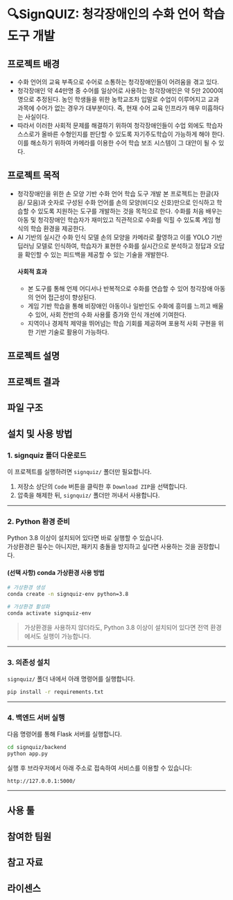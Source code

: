 # 🔍SignQUIZ: 청각장애인의 수화 언어 학습 도구 개발
## 프로젝트 배경
- 수화 언어의 교육 부족으로 수어로 소통하는 청각장애인들이 어려움을 겪고 있다.
- 청각장애인 약 44만명 중 수어를 일상어로 사용하는 청각장애인은 약 5만 2000여명으로 추정된다. 농인 학생들을 위한 농학교조차 입말로 수업이 이루어지고 교과 과목에 수어가 없는 경우가 대부분이다. 즉, 현재 수어 교육 인프라가 매우 미흡하다는 사실이다.
- 따라서 이러한 사회적 문제를 해결하기 위하여 청각장애인들이 수업 외에도 학습자 스스로가 올바른 수형인지를 판단할 수 있도록 자기주도학습이 가능하게 해야 한다. 이를 해소하기 위하여 카메라를 이용한 수어 학습 보조 시스템이 그 대안이 될 수 있다.

## 프로젝트 목적
- 청각장애인을 위한 손 모양 기반 수화 언어 학습 도구 개발
    본 프로젝트는 한글(자음/ 모음)과 숫자로 구성된 수화 언어를 손의 모양(비디오 신호)만으로 인식하고 학습할 수 있도록 지원하는 도구를 개발하는 것을 목적으로 한다. 수화를 처음 배우는 아동 및 청각장애인 학습자가 재미있고 직관적으로 수화를 익힐 수 있도록 게임 형식의 학습 환경을 제공한다.
- AI 기반의 실시간 수화 인식 모델
    손의 모양을 카메라로 촬영하고 이를 YOLO 기반 딥러닝 모델로 인식하여, 학습자가 표현한 수화를 실시간으로 분석하고 정답과 오답을 확인할 수 있는 피드백을 제공할 수 있는 기술을 개발한다.
  #### 사회적 효과
  - 본 도구를 통해 언제 어디서나 반복적으로 수화를 연습할 수 있어 청각장애 아동의 언어 접근성이 향상된다.
  - 게임 기반 학습을 통해 비장애인 아동이나 일반인도 수화에 흥미를 느끼고 배울 수 있어, 사회 전반의 수화 사용률 증가와 인식 개선에 기여한다.
  - 지역이나 경제적 제약을 뛰어넘는 학습 기회를 제공하며 포용적 사회 구현을 위한 기반 기술로 활용이 가능하다.


## 프로젝트 설명

## 프로젝트 결과

## 파일 구조

## 설치 및 사용 방법

### 1. signquiz 폴더 다운로드

이 프로젝트를 실행하려면 `signquiz/` 폴더만 필요합니다.

1. 저장소 상단의 `Code` 버튼을 클릭한 후 `Download ZIP`을 선택합니다.  
2. 압축을 해제한 뒤, `signquiz/` 폴더만 꺼내서 사용합니다.

---

### 2. Python 환경 준비

Python 3.8 이상이 설치되어 있다면 바로 실행할 수 있습니다.  
가상환경은 필수는 아니지만, 패키지 충돌을 방지하고 싶다면 사용하는 것을 권장합니다.

#### (선택 사항) conda 가상환경 사용 방법

```bash
# 가상환경 생성
conda create -n signquiz-env python=3.8

# 가상환경 활성화
conda activate signquiz-env
```

> 가상환경을 사용하지 않더라도, Python 3.8 이상이 설치되어 있다면 전역 환경에서도 실행이 가능합니다.

---

### 3. 의존성 설치

`signquiz/` 폴더 내에서 아래 명령어를 실행합니다.

```bash
pip install -r requirements.txt
```

---

### 4. 백엔드 서버 실행

다음 명령어를 통해 Flask 서버를 실행합니다.

```bash
cd signquiz/backend
python app.py
```

실행 후 브라우저에서 아래 주소로 접속하여 서비스를 이용할 수 있습니다:

```
http://127.0.0.1:5000/
```

---

## 사용 툴

## 참여한 팀원

## 참고 자료

## 라이센스
